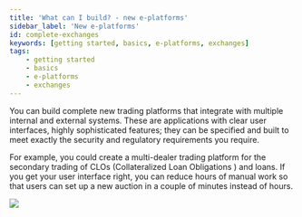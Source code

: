 ```yaml
---
title: 'What can I build? - new e-platforms'
sidebar_label: 'New e-platforms'
id: complete-exchanges
keywords: [getting started, basics, e-platforms, exchanges]
tags:
    - getting started
    - basics
    - e-platforms
    - exchanges
---
```


You can build complete new trading platforms that integrate with multiple internal and external systems. These are applications with clear user interfaces, highly sophisticated features; they can be specified and built to meet exactly the security and regulatory requirements you require. 

For example, you could create a multi-dealer trading platform for the secondary trading of CLOs (Collateralized Loan Obligations ) and loans. If you get your user interface right, you can reduce hours of manual work so that users can set up a new auction in a couple of minutes instead of hours.

![](/img/trading-platform-example.png)
